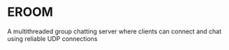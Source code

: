 # EROOM
A multithreaded group chatting server where clients can connect and chat using reliable UDP connections
